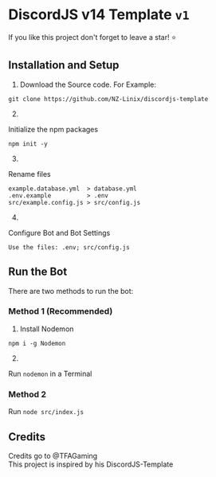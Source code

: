 # DiscordJS v14 Template `v1`

If you like this project don't forget to leave a star! ⭐

## Installation and Setup

1. Download the Source code. For Example:
~~~
git clone https://github.com/NZ-Linix/discordjs-template
~~~

2.
Initialize the npm packages
~~~
npm init -y
~~~

3.
Rename files
~~~
example.database.yml  > database.yml
.env.example          > .env
src/example.config.js > src/config.js
~~~

4.
Configure Bot and Bot Settings
~~~
Use the files: .env; src/config.js
~~~


## Run the Bot

There are two methods to run the bot:

### Method 1 (Recommended)
1. Install Nodemon
~~~
npm i -g Nodemon
~~~

2.
Run `nodemon` in a Terminal

### Method 2
Run `node src/index.js`  

## Credits

Credits go to @TFAGaming  
This project is inspired by his DiscordJS-Template